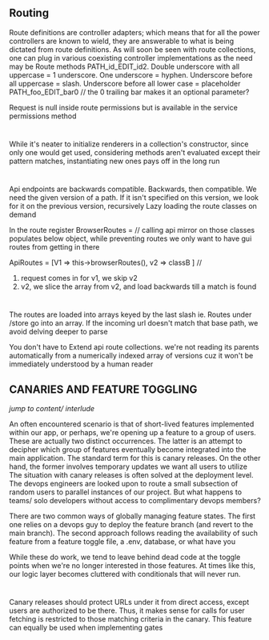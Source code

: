 ## Routing
Route definitions are controller adapters; which means that 
for all the power controllers are known to wield, they are answerable to 
what 
is being dictated from route definitions. As will soon be seen with route 
collections, one can plug in various coexisting controller implementations 
as the need may be
Route methods PATH_id_EDIT_id2. Double underscore with all uppercase = 1 
underscore. One underscore = hyphen. Underscore before all uppercase = 
slash. Underscore before all lower case = placeholder
PATH_foo_EDIT_bar0 // the 0 trailing bar makes it an 
optional parameter?

Request is null inside route permissions but is available in the service 
permissions method

#
While it's neater to initialize renderers in a collection's constructor, 
since only one would get used, considering methods aren't evaluated except 
their pattern matches, instantiating new ones pays off in the long run

#
Api endpoints are backwards compatible. Backwards, then compatible. We need 
the given version of a path. If it isn't specified on this version, we look 
for it on the previous version, recursively
Lazy loading the route classes on demand

In the route register
BrowserRoutes = // calling api mirror on those classes populates below 
object, while preventing routes we only want to have gui routes from 
getting in there

ApiRoutes = [V1 => this->browserRoutes(), v2 => classB ] //

1) request comes in for v1, we skip v2 
2)  v2, we slice the array from v2, and load backwards till a match is 
found 

#
The routes are loaded into arrays keyed by the last slash ie. Routes under 
/store go into an array. If the incoming url doesn't match that base path, 
we avoid delving deeper to parse

You don't have to Extend api route collections. we're not reading its 
parents automatically from a numerically indexed array of versions cuz it 
won't be immediately understood by a human reader

## CANARIES AND FEATURE TOGGLING
*jump to content/ interlude*

An often encountered scenario is that of short-lived features implemented 
within our app, or perhaps, we're opening up a feature to a group of users. 
These are actually two distinct occurrences. The latter is an attempt to 
decipher which group of features eventually become integrated into the main 
application. The standard term for this is canary releases. On the other 
hand, the former involves temporary updates we want all users to utilize
The situation with canary releases is often solved at the deployment level. 
The devops engineers are looked upon to route a small subsection of random 
users to parallel instances of our project. But what happens to teams/ solo 
developers without access to complimentary devops members?

There are two common ways of globally managing feature states. The first 
one relies on a devops guy to deploy the feature branch (and revert to the 
main branch). The second approach follows reading the availability of such 
feature from a feature toggle file, a .env, database, or what have you

While these do work, we tend to leave behind dead code at the toggle points 
when we're no longer interested in those features. At times like this, our 
logic layer becomes cluttered with conditionals that will never run.

#
Canary releases should protect URLs under it from direct access, except 
users are authorized to be there. Thus, it makes sense for calls for user 
fetching is restricted to those matching criteria in the canary. This 
feature can equally be used when implementing gates